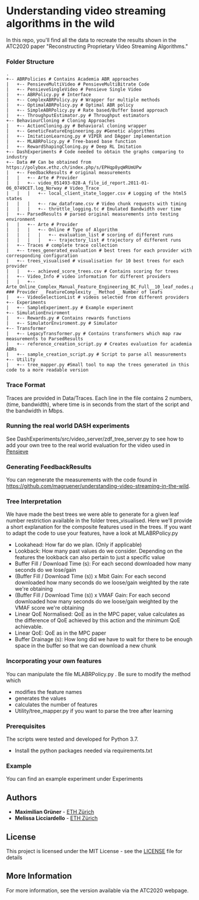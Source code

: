 # Understanding video streaming algorithms in the wild

In this repo, you'll find all the data to recreate the results shown in 
the ATC2020 paper "Reconstructing Proprietary Video Streaming Algorithms."

### Folder Structure
```
.
+-- ABRPolicies # Contains Academia ABR approaches
|   +-- PensieveMultiVideo # PensieveMultiBitrate Code
|   +-- PensieveSingleVideo # Pensieve Single Video
|   +-- ABRPolicy.py # Interface
|   +-- ComplexABRPolicy.py # Wrapper for multiple methods
|   +-- OptimalABRPolicy.py # Optimal ABR policy 
|   +-- SimpleABRPolicy.py # Rate based/Buffer based approach
|   +-- ThroughputEstimator.py # Throughput estimators
+-- BehaviourCloning # Cloning Approaches
|   +-- ActionCloning.py # Behavioral cloning wrapper
|   +-- GeneticFeatureEngineering.py #Genetic algorithms
|   +-- ImitationLearning.py # VIPER and DAgger implementation
|   +-- MLABRPolicy.py # Tree-based base function
|   +-- RewardShapingCloning.py # Deep RL Imitation
+-- DashExperiments # Code needed to obtain the graphs comparing to industry
+-- Data ## Can be obtained from https://polybox.ethz.ch/index.php/s/EPHqp8yqWRUmUPw
|   +-- FeedbackResults # original measurements
|   |   +-- Arte # Provider
|   |   +-- video_051493-028-A_file_id_report.2011-01-06_0749CET.log_Norway # Video_Trace
|   |   |   +-- local_client_state_logger.csv # Logging of the html5 states
|   |   |   +-- raw_dataframe.csv # Video chunk requests with timing
|   |   |   +-- throttle_logging.tc # Emulated Bandwidth over time
|   +-- ParsedResults # parsed original measurements into testing environment
|   |   +-- Arte # Provider
|   |   |   +-- Online # Type of Algorithm
|   |   |   |   +-- evaluation_list # scoring of different runs
|   |   |   |   +-- trajectory_list # trajectory of different runs
|   +-- Traces # complete trace collection
|   +-- trees_generated_evaluation # best trees for each provider with corresponding configuration
|   +-- trees_visualised # visualisation for 10 best trees for each provider
|   |   +-- achieved_score_trees.csv # Contains scoring for trees
|   +-- Video_Info # video information for different providers
|   |   +-- Arte_Online_Complex_Manual_Feature_Engineering_BC_Full__10_leaf_nodes.png ### Provider _ FeatureComplexity _ Method _ Number of leafs
|   +-- VideoSelectionList # videos selected from different providers
+-- Experiments
|   +-- SampleExperiment.py # Example experiment
+-- SimulationEnviroment
|   +-- Rewards.py # Contains rewards functions
|   +-- SimulatorEnviroment.py # Simulator
+-- Transformer
|   +-- LegacyTransformer.py # Contains transformers which map raw measurements to ParsedResults
|   +-- reference_creation_script.py # Creates evaluation for academia ABRs
|   +-- sample_creation_script.py # Script to parse all measurements
+-- Utility
|   +-- tree_mapper.py #Small tool to map the trees generated in this code to a more readable version
```
### Trace Format
Traces are provided in Data/Traces. Each line in the file contains 2 numbers, (time, bandwidth), 
where time is in seconds from the start of the script and the bandwidth in Mbps.
### Running the real world DASH experiments
See DashExperiments/src/video_server/zdf_tree_server.py to see how to add your own tree to the real world 
evaluation for the video used in [Pensieve](https://github.com/hongzimao/pensieve)
### Generating FeedbackResults
You can regenerate the measurements with the code found in https://github.com/magruener/understanding-video-streaming-in-the-wild.
### Tree Interpretation
We have made the best trees we were able to generate for a given leaf number restriction available
in the folder trees_visualised. Here we'll provide a short explanation for the composite features
used in the trees. If you want to adapt the code to use your features, have a look at MLABRPolicy.py
 * Lookahead: How far do we plan. (Only if applicable)
 * Lookback: How many past values do we consider. Depending on the features the 
 lookback can also pertain to just a specific value
 * Buffer Fill / Download Time (s): For each second downloaded how many seconds do we lose/gain
 * (Buffer Fill / Download Time (s)) x Mbit Gain: For each second downloaded how many seconds do we 
 loose/gain weighted by the rate we're obtaining
 * (Buffer Fill / Download Time (s)) x VMAF Gain: For each second downloaded how many seconds do we 
 loose/gain weighted by the VMAF score we're obtaining
 * Linear QoE Normalised: QoE as in the MPC paper, value calculates as the difference of QoE achieved by this action and the 
  minimum QoE achievable. 
 * Linear QoE: QoE as in the MPC paper
 * Buffer Drainage (s): How long did we have to wait for there to be enough space in the buffer so that we can download
 a new chunk
### Incorporating your own features
You can manipulate the file MLABRPolicy.py . Be sure to modify the method which
* modifies the feature names
* generates the values
* calculates the number of features
* Utility/tree_mapper.py if you want to parse the tree after learning
### Prerequisites
The scripts were tested and developed for Python 3.7. 
* Install the python packages needed via requirements.txt

### Example
You can find an example experiment under Experiments 
## Authors

* **Maximilian Grüner** - [ETH Zürich](mailto:mgruener@ethz.ch)
* **Melissa Licciardello** - [ETH Zürich](mailto:melissa.licciardello@inf.ethz.ch)


## License

This project is licensed under the MIT License - see the [LICENSE](LICENSE.md) file for details

## More Information

For more information, see the version available via the ATC2020 webpage.
